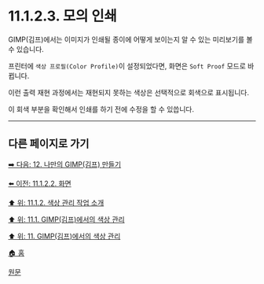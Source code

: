 # 11.1.2.3. 모의 인쇄
GIMP(김프)에서는 이미지가 인쇄될 종이에 어떻게 보이는지 알 수 있는 미리보기를 볼 수 있습니다.

프린터에 `색상 프로필(Color Profile)`이 설정되었다면, 화면은 `Soft Proof` 모드로 바뀝니다.

이런 출력 재현 과정에서는 재현되지 못하는 색상은 선택적으로 회색으로 표시됩니다.

이 회색 부분을 확인해서 인쇄를 하기 전에 수정을 할 수 있씁니다.

***

## 다른 페이지로 가기

[➡️ 다음: 12. 나만의 GIMP(김프) 만들기](./12-00-enrich-my-gimp.md)

[⬅️ 이전: 11.1.2.2. 화면](./11-01-02-02-display.md)

[⬆️ 위: 11.1.2. 색상 관리 작업 소개](./11-01-02-00-introduction_to_a_color_managed_workflow.md)

[⬆️ 위: 11.1. GIMP(김프)에서의 색상 관리](./11-01-00-color-management-in-gimp.md)

[⬆️ 위: 11. GIMP(김프)에서의 색상 관리](./11-00-color-management-with-gimp.md)

[🏠 홈](./00-home.md)

[원문](https://docs.gimp.org/2.10/ko/gimp-imaging-color-management.html#idm7829)
